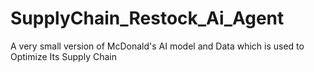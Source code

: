 # SupplyChain_Restock_Ai_Agent
A very small version of McDonald's AI model and Data which is used to Optimize Its Supply Chain
